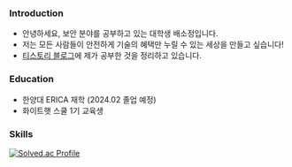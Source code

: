 ### Introduction

-  안녕하세요, 보안 분야를 공부하고 있는 대학생 배소정입니다.
-  저는 모든 사람들이 안전하게 기술의 혜택만 누릴 수 있는 세상을 만들고 싶습니다!
-  [티스토리 블로그](https://bsj54.tistory.com/)에 제가 공부한 것을 정리하고 있습니다.


### Education
-  한양대 ERICA 재학 (2024.02 졸업 예정)
-  화이트햇 스쿨 1기 교육생



### Skills


[![Solved.ac Profile](http://mazassumnida.wtf/api/v2/generate_badge?boj=baethwjd2)](https://solved.ac/baethwjd2/) 

<!--
**baethwjd2/baethwjd2** is a ✨ _special_ ✨ repository because its `README.md` (this file) appears on your GitHub profile.

Here are some ideas to get you started:

- 🔭 I’m currently working on ...
- 🌱 I’m currently learning ...
- 👯 I’m looking to collaborate on ...
- 🤔 I’m looking for help with ...
- 💬 Ask me about ...
- 📫 How to reach me: ...
- 😄 Pronouns: ...
- ⚡ Fun fact: ...
-->



